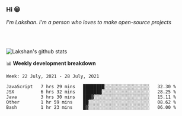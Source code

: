### Hi 😁

*I'm Lakshan. I'm a person who loves to make open-source projects*


<br/><br/>

![Lakshan's github stats](https://github-readme-stats.vercel.app/api?username=sandaruwan98&show_icons=true&theme=prussian )<br/>



📊 **Weekly development breakdown**
<!--START_SECTION:waka-->
```text
Week: 22 July, 2021 - 28 July, 2021

JavaScript   7 hrs 29 mins   ████████░░░░░░░░░░░░░░░░░   32.30 % 
JSX          6 hrs 32 mins   ███████░░░░░░░░░░░░░░░░░░   28.25 % 
Java         3 hrs 30 mins   ███▓░░░░░░░░░░░░░░░░░░░░░   15.11 % 
Other        1 hr 59 mins    ██░░░░░░░░░░░░░░░░░░░░░░░   08.62 % 
Bash         1 hr 23 mins    █▓░░░░░░░░░░░░░░░░░░░░░░░   06.00 % 
```
<!--END_SECTION:waka-->

